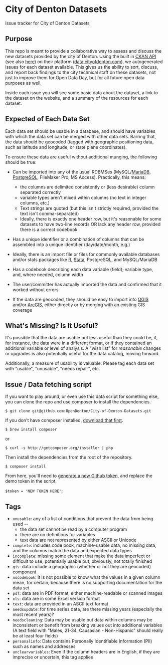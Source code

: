 # City of Denton Datasets
Issue tracker for City of Denton Datasets

## Purpose
This repo is meant to provide a collaborative way to assess and discuss the new datasets provided by the city of Denton. Using the built in [CKAN API](https://github.com/ckan/ckanapi) (see also [here](http://docs.ckan.org/en/latest/api/index.html#action-api-reference)) on their platform ([data.cityofdenton.com](http://data.cityofdenton.com)), we autogenerated issues for each dataset available. This gives us the ability to sort, discuss, and report back findings to the city technical staff on these datasets, not just to improve them for Open Data Day, but for all future open data purposes as well.

Inside each issue you will see some basic data about the dataset, a link to the dataset on the website, and a summary of the resources for each dataset.

## Expected of Each Data Set

Each data set should be usable in a database, and should have variables with which the data set can be merged with other data sets. Barring that, the data should be geocoded (tagged with geographic positioning data, such as latitude and longitude, or state plane coordinates). 

To ensure these data are useful without additional munging, the following should be true:

* Can be imported into any of the usual RDBMSes (MySQL/[MariaDB](https://mariadb.org/), [PostgreSQL](https://www.postgresql.org/), FileMaker Pro, MS Access). Practically, this means: 
  * the columns are delimited consistently or (less desirable) column separated correctly
  * variable types aren't mixed within columns (no text in integer columns, etc.)
  * Text strings are quoted (but this isn't strictly required, provided the text isn't comma-separated)
  * Ideally, there is exactly one header row, but it's reasonable for some datasets to have two-line records OR lack any header row, provided there is a correct codebook

* Has a unique identifier or a combination of columns that can be assembled into a unique identifier (day/date/month, e.g.)

* Ideally, there is an import file or files for commonly available databases and/or stats packages like [R](https://www.r-project.org/), [Stata](http://www.stata.com/), PostgreSQL, and MySQL/MariaDB

* Has a codebook describing each data variable (field), variable type, and, where needed, column width

* The user/committer has actually imported the data and confirmed that it worked without errors

* If the data are geocoded, they should be easy to import into [QGIS](http://qgis.org) and/or [ArcGIS](http://www.esri.com/), either directly or by merging with an existing GIS coverage

## What's Missing? Is It Useful?

It's possible that the data are usable but less useful than they could be, if, for instance, the data were in a different format, or if they contained an additional variable or level of analysis. A "wish list" for *reasonable* changes or upgrades is also potentially useful for the data catalog, moving forward.


Additionally, a measure of usability is valuable. Please tag each data set with "usable", "unusable", "needs repair", etc.

## Issue / Data fetching script
If you want to play around, or even use this data script for something else, you can clone the repo and use composer to install the dependencies.

`$ git clone git@github.com:OpenDenton/City-of-Denton-Datasets.git`

If you don't have composer installed, [download that first](https://getcomposer.org/download/).

`$ brew install composer`

or

`$ curl -s http://getcomposer.org/installer | php`

Then install the dependencies from the root of the repository.

```
$ composer install
```

From here, you'll need to [generate a new Github token](https://github.com/settings/tokens), and replace the demo token in the script.

`$token = 'NEW TOKEN HERE'`;


## Tags

* `unusable`: any of a list of conditions that prevent the data from being used --
  * the data set cannot be read by a computer program
  * there are no definitions for variables
  * text data are not represented by either ASCII or Unicode
* `complete`: includes code book, machine-usable data, no missing data, and the columns match the data and expected data types
* `incomplete`: missing some element that make the data imperfect or difficult to use; potentially usable but, obviously, not totally finished
* `gis`: data include a geographic (whether or not they are geocoded) component
* `nocodebook`: it is not possible to know what the values in a given column mean, for certain, because there is no supporting documentation for the data set
* `pdf`: data are in PDF format, either machine-readable or scanned images
* `xls`: data are in some Excel version format
* `text`: data are provided in an ASCII text format
* `needsupdate`: for time series data, are there missing years (especially the most recent years)?
* `needscleaning`: Data may be usable but data within columns may be inconsistent or benefit from breaking values out into additional variables (A text field with "Males, 21-34, Causasian - Non-Hispanic" should really be at least four fields)
* `personalinfo`: Data contains Personally Identifiable Information (PII) such as names and addresses
* `unclearvariables`: Even if the column headers are in English, if they are imprecise or uncertain, this tag applies
